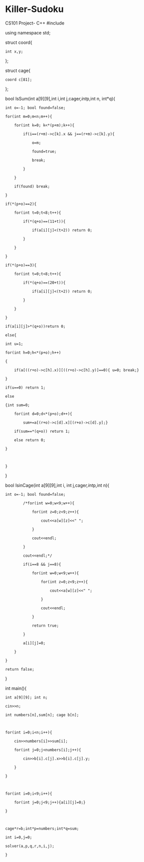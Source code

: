 # Killer-Sudoku
CS101 Project- C++
#include<iostream>

using namespace std;



struct coord{

    int x,y;

};

struct cage{

    coord c[81];

};



bool IsSum(int a[9][9],int i,int j,cage*r,int*p,int n, int*q){

    int o=-1; bool found=false;

    for(int m=0;m<n;m++){

        for(int k=0; k<*(p+m);k++){

            if(i==(r+m)->c[k].x && j==(r+m)->c[k].y){

                o=m;

                found=true;

                break;

            }

        }

        if(found) break;

    }

    if(*(p+o)==2){

        for(int t=0;t<8;t++){

            if(*(q+o)==(11+t)){

                if(a[i][j]<(t+2)) return 0;

            }

        }

    }

    if(*(p+o)==3){

        for(int t=0;t<8;t++){

            if(*(q+o)==(20+t)){

                if(a[i][j]<(t+2)) return 0;

            }

        }

    }

    if(a[i][j]>*(q+o))return 0;

    else{

    int u=1;

    for(int h=0;h<*(p+o);h++)

    {

        if(a[((r+o)->c[h].x)][((r+o)->c[h].y)]==0){ u=0; break;}

    }

    if(u==0) return 1;

    else

    {int sum=0;

        for(int d=0;d<*(p+o);d++){

            sum+=a[(r+o)->c[d].x][(r+o)->c[d].y];}

        if(sum==*(q+o)) return 1;

        else return 0;

    }

        

    }

}





bool IsinCage(int a[9][9],int i, int j,cage*r,int*p,int n){

    int o=-1; bool found=false;

            /*for(int w=0;w<9;w++){

                for(int z=0;z<9;z++){

                    cout<<a[w][z]<<" ";

                }

                cout<<endl;

            }

            cout<<endl;*/

            if(i==8 && j==8){

                for(int w=0;w<9;w++){

                    for(int z=0;z<9;z++){

                        cout<<a[w][z]<<" ";

                    }

                    cout<<endl;

                }

                return true;

            }

            a[i][j]=0;

        }

    }

    return false;

}



int main(){


    int a[9][9]; int n;

    cin>>n;

    int numbers[n],sum[n]; cage b[n];

    

    for(int i=0;i<n;i++){

        cin>>numbers[i]>>sum[i];

        for(int j=0;j<numbers[i];j++){

            cin>>b[i].c[j].x>>b[i].c[j].y;

        }

    }

    

    for(int i=0;i<9;i++){

        for(int j=0;j<9;j++){a[i][j]=0;}

    }

    

    cage*r=b;int*p=numbers;int*q=sum;

    int i=0,j=0;

    solver(a,p,q,r,n,i,j);

    }
